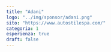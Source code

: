 ```yaml
---
title: "Adani"
logo: "../img/sponsor/adani.png"
sito: "https://www.autostilespa.com/"
categoria: 1
esperienza: true
draft: false
---
```


  
